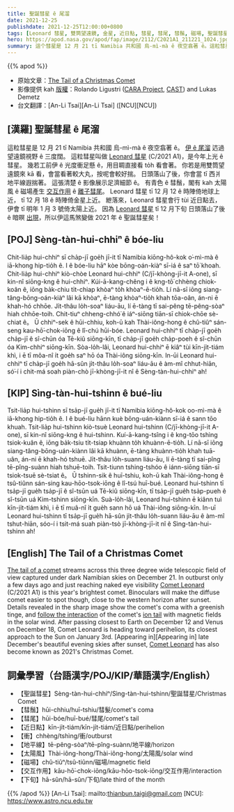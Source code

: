 ```yaml
---
title: 聖誕彗星 ê 尾溜
date: 2021-12-25
publishdate: 2021-12-25T12:00:00+0800
tags: [Leonard 彗星, 雙筒望遠鏡, 金星, 近日點, 彗星, 彗尾, 彗鬚, 磁場, 聖誕彗星, 太陽風]
hero: https://apod.nasa.gov/apod/fap/image/2112/C2021A1_211221_1024.jpg
summary: 這个彗星是 12 月 21 tī Namibia 共和國 烏-mì-mà ê 夜空翕著 ê。這粒彗星叫做 Leonard 彗星 (C/2021 A1)，是今年上光 ê 彗星。
---
```


{{% apod %}}

- 原始文章：[The Tail of a Christmas Comet](https://apod.nasa.gov/apod/ap211225.html)
- 影像提供 kah [版權][copyright]：Rolando Ligustri ([CARA Project](http://cara.uai.it/), [CAST](http://www.castfvg.it/)) and Lukas Demetz
- 台文翻譯：[An-Li Tsai][An-Li Tsai] ([NCU][NCU])

## [漢羅] 聖誕彗星 ê 尾溜
這粒彗星是 12 月 21 tī Namibia 共和國 烏-mì-mà ê 夜空翕著 ê。
[伊 ê 尾溜][The tail of a comet] 迒過望遠鏡視野 ê 三度闊。
這粒彗星叫做 [Leonard 彗星][Comet Leonard 1] (C/2021 A1)，是今年上光 ê 彗星。
幾若工前伊 ê 光度衝足懸 ê，用目睭直接看 to̍h 看會著。
你若是用雙筒望遠鏡來 kā 看，會當看著較大丸，按呢會較好揣。
日頭落山了後，你會當 tī 西爿地平線遐揣著。
這張清楚 ê 影像展示足濟細節 ê。
有青色 ê 彗鬚，閣有 kah 太陽風 ê 磁場產生 [交互作用][follow the interaction] ê [離子彗尾][ion tail]。
Leonard 彗星 tī 12 月 12 ê 時陣倚地球上近， tī 12 月 18 ê 時陣倚金星上近。
紲落來，Leonard 彗星會行 tùi 近日點去，伊會 tī 明年 1 月 3 號倚太陽上近。
因為 [Leonard 彗星][Comet Leonard 2] tī 12 月下旬 日頭落山了後 ê 暗暝 [出現][Appearing in t]，所以伊這馬煞變做 2021 年 ê 聖誕彗星矣！

## [POJ] Sèng-tàn-hui-chhiⁿ ê bóe-liu
Chit-lia̍p hui-chhiⁿ sī cha̍p-jī goe̍h jī-it tī Namibia kiōng-hô-kok o͘-mì-mà ê iā-khong hip-tio̍h ê.
I ê bóe-liu hāⁿ kòe bōng-oán-kiàⁿ sī-iá ê saⁿ tō͘ khoah.
Chit-lia̍p hui-chhiⁿ kiò-chòe Leonard hui-chhiⁿ (C/jī-khòng-jī-it A-one), sī kin-nî siōng-kng ê hui-chhiⁿ.
Kúi-ā-kang-chêng i ê kng-tō͘ chhèng chiok-koân ê, iōng ba̍k-chiu ti̍t-chiap khòaⁿ to̍h khòaⁿ-ē-tio̍h.
Lí nā-sī iōng siang-tâng-bōng-oán-kiàⁿ lâi kā khòaⁿ, ē-tàng khòaⁿ-tio̍h khah tōa-oân, án-ni ē khah-hó chhōe.
Ji̍t-thâu lo̍h-soaⁿ liáu-āu, lí ē-tàng tī sai-pêng tē-pêng-sòaⁿ hiah chhōe-toih.
Chit-tiuⁿ chheng-chhó͘ ê iáⁿ-siōng tiān-sī chiok-chōe sè-chiat ê。
Ū chhiⁿ-sek ê hūi-chhiu, koh-ū kah Thài-iông-hong ê chû-tiûⁿ sán-seng kau-hō͘-chok-iōng ê lî-chú hūi-bóe.
Leonard hui-chhiⁿ tī cha̍p-jī goe̍h cha̍p-jī ê sî-chūn óa Tē-kiû siōng-kīn, tī cha̍p-jī goe̍h cha̍p-poeh ê sî-chūn óa Kim-chhiⁿ siōng-kīn.
Sòa-lo̍h-lâi, Leonard hui-chhiⁿ ē kiâⁿ tùi kīn-ji̍t-tiám khì, i ē tī môa-nî i̍t goe̍h saⁿ hō óa Thài-iông siōng-kīn.
In-ūi Leonard hui-chhiⁿ tī cha̍p-jī goe̍h hā-sûn ji̍t-thâu lo̍h-soaⁿ liáu-āu ê àm-mî chhut-hiān, só͘-í i chit-má soah piàn-chò jī-khòng-jī-it nî ê Sèng-tàn-hui-chhiⁿ ah!

## [KIP] Sìng-tàn-hui-tshinn ê bué-liu
Tsit-lia̍p hui-tshinn sī tsa̍p-jī gue̍h jī-it tī Namibia kiōng-hô-kok oo-mì-mà ê iā-khong hip-tio̍h ê.
I ê bué-liu hānn kuè bōng-uán-kiànn sī-iá ê sann tōo khuah.
Tsit-lia̍p hui-tshinn kiò-tsuè Leonard hui-tshinn (C/jī-khòng-jī-it A-one), sī kin-nî siōng-kng ê hui-tshinn.
Kuí-ā-kang-tsîng i ê kng-tōo tshìng tsiok-kuân ê, iōng ba̍k-tsiu ti̍t-tsiap khuànn to̍h khuànn-ē-tio̍h.
Lí nā-sī iōng siang-tâng-bōng-uán-kiànn lâi kā khuànn, ē-tàng khuànn-tio̍h khah tuā-uân, án-ni ē khah-hó tshuē.
Ji̍t-thâu lo̍h-suann liáu-āu, lí ē-tàng tī sai-pîng tē-pîng-suànn hiah tshuē-toih.
Tsit-tiunn tshing-tshóo ê iánn-siōng tiān-sī tsiok-tsuē sè-tsiat ê。
Ū tshinn-sik ê huī-tshiu, koh-ū kah Thài-iông-hong ê tsû-tiûnn sán-sing kau-hōo-tsok-iōng ê lî-tsú huī-bué.
Leonard hui-tshinn tī tsa̍p-jī gue̍h tsa̍p-jī ê sî-tsūn uá Tē-kiû siōng-kīn, tī tsa̍p-jī gue̍h tsa̍p-pueh ê sî-tsūn uá Kim-tshinn siōng-kīn.
Suà-lo̍h-lâi, Leonard hui-tshinn ē kiânn tuì kīn-ji̍t-tiám khì, i ē tī muâ-nî i̍t gue̍h sann hō uá Thài-iông siōng-kīn.
In-uī Leonard hui-tshinn tī tsa̍p-jī gue̍h hā-sûn ji̍t-thâu lo̍h-suann liáu-āu ê àm-mî tshut-hiān, sóo-í i tsit-má suah piàn-tsò jī-khòng-jī-it nî ê Sìng-tàn-hui-tshinn ah!

## [English] The Tail of a Christmas Comet
[The tail of a comet][The tail of a comet] streams across this three degree wide telescopic field of view captured under dark Namibian skies on December 21.
In outburst only a few days ago and just reaching naked eye visibility [Comet Leonard][Comet Leonard 1] (C/2021 A1) is this year's brightest comet.
Binoculars will make the diffuse comet easier to spot though, close to the western horizon after sunset.
Details revealed in the sharp image show the comet's coma with a greenish tinge, and [follow the interaction][follow the interaction] of the comet's [ion tail][ion tail] with magnetic fields in the solar wind.
After passing closest to Earth on December 12 and Venus on December 18, Comet Leonard is heading toward perihelion, its closest approach to the Sun on January 3rd.
[Appearing in][Appearing in] late December's beautiful evening skies after sunset, [Comet Leonard][Comet Leonard 2] has also become known as 2021's Christmas Comet.

## 詞彙學習（台語漢字/POJ/KIP/華語漢字/English）
- 【聖誕彗星】Sèng-tàn-hui-chhiⁿ/Sìng-tàn-hui-tshinn/聖誕彗星/Christmas Comet
- 【彗鬚】hūi-chhiu/huī-tshiu/彗髮/comet's coma
- 【彗尾】hūi-bóe/huī-bué/彗尾/comet's tail
- 【近日點】kīn-ji̍t-tiám/kīn-ji̍t-tiám/近日點/perihelion
- 【衝】chhèng/tshìng/衝/outburst
- 【地平線】tē-pêng-sòaⁿ/tē-pîng-suànn/地平線/horizon
- 【太陽風】Thài-iông-hong/Thài-iông-hong/太陽風/solar wind
- 【磁場】chû-tiûⁿ/tsû-tiûnn/磁場/magnetic field
- 【交互作用】kāu-hō͘-chok-iōng/kāu-hōo-tsok-iōng/交互作用/interaction
- 【下旬】hā-sûn/hā-sûn/下旬/late third of the month

{{% /apod %}}
[An-Li Tsai]: mailto:thianbun.taigi@gmail.com
[NCU]: https://www.astro.ncu.edu.tw

[copyright]: https://apod.nasa.gov/apod/fap/lib/about_apod.html#srapply

[The tail of a comet]:https://solarsystem.nasa.gov/asteroids-comets-and-meteors/comets/overview/
[Comet Leonard 1]:https://earthsky.org/astronomy-essentials/comet-leonard-might-become-2021s-brightest-2022/
[follow the interaction]:https://stereo.gsfc.nasa.gov/news/cometleonard.shtml
[ion tail]:https://astronomy.swin.edu.au/cosmos/c/Cometary+Gas+Tail
[Appearing in e]:https://apod.nasa.gov/apod/ap211223.html
[Appearing in t]:https://apod.tw/daily/20211223/
[Comet Leonard 2]:https://www.planetary.org/articles/how-to-see-comet-leonard
